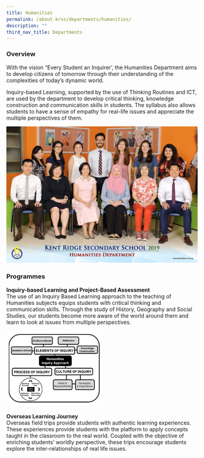 ```yaml
---
title: Humanities
permalink: /about-krss/departments/humanities/
description: ""
third_nav_title: Departments
---
```

### Overview

With the vision “Every Student an Inquirer’, the Humanities Department aims to develop citizens of tomorrow through their understanding of the complexities of today’s dynamic world.

Inquiry-based Learning, supported by the use of Thinking Routines and ICT, are used by the department to develop critical thinking, knowledge construction and communication skills in students. The syllabus also allows students to have a sense of empathy for real-life issues and appreciate the multiple perspectives of them.

![Humanities](/images/humanities-department-2-1024x731.jpg)

### Programmes

**Inquiry-based Learning and Project-Based Assessment** <br>
The use of an Inquiry Based Learning approach to the teaching of Humanities subjects equips students with critical thinking and communication skills. Through the study of History, Geography and Social Studies, our students become more aware of the world around them and learn to look at issues from multiple perspectives.

![Inquiry-based Learning and Project-Based Assessment](/images/IBL.png)

**Overseas Learning Journey**  
Overseas field trips provide students with authentic learning experiences. These experiences provide students with the platform to apply concepts taught in the classroom to the real world. Coupled with the objective of enriching students’ worldly perspective, these trips encourage students explore the inter-relationships of real life issues.